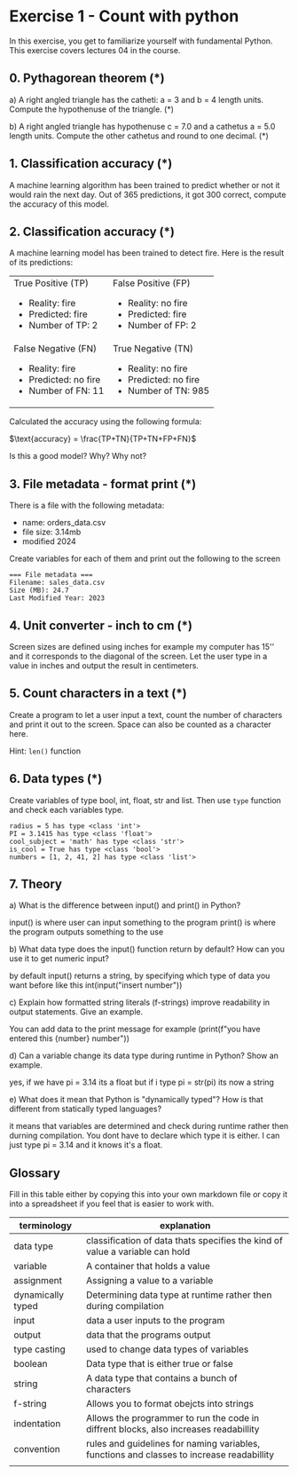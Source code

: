 # Exercise 1 - Count with python

In this exercise, you get to familiarize yourself with fundamental Python. This exercise covers lectures 04 in the course.

## 0. Pythagorean theorem (*)

a) A right angled triangle has the catheti: a = 3 and b = 4 length units. Compute the hypothenuse of the triangle. (\*)

b) A right angled triangle has hypothenuse c = 7.0 and a cathetus a = 5.0 length units. Compute the other cathetus and round to one decimal. (\*)

## 1. Classification accuracy (\*)

A machine learning algorithm has been trained to predict whether or not it would rain the next day. Out of 365 predictions, it got 300 correct, compute the accuracy of this model.

## 2. Classification accuracy (\*)

A machine learning model has been trained to detect fire. Here is the result of its predictions:

<table>
<tbody>
  <tr>
    <td>True Positive (TP)
      <ul>
        <li>Reality: fire</li>
        <li>Predicted: fire</li>
        <li>Number of TP: 2</li>
      </ul>
    </td>
    <td>False Positive (FP)
      <ul>
        <li>Reality: no fire</li>
        <li>Predicted: fire</li>
        <li>Number of FP: 2</li>
      </ul>
    </td>
  </tr>

  <tr>
    <td>False Negative (FN)
      <ul>
        <li>Reality: fire</li>
        <li>Predicted: no fire</li>
        <li>Number of FN: 11</li>
      </ul>
    </td>
    <td>True Negative (TN)
      <ul>
        <li>Reality: no fire</li>
        <li>Predicted: no fire</li>
        <li>Number of TN: 985</li>
      </ul>
    </td>
  </tr>
</tbody>
</table>

Calculated the accuracy using the following formula:

$\text{accuracy} = \frac{TP+TN}{TP+TN+FP+FN}$

Is this a good model? Why? Why not?

## 3. File metadata - format print (*)

There is a file with the following metadata:

- name: orders_data.csv
- file size: 3.14mb
- modified 2024

Create variables for each of them and print out the following to the screen

```
=== File metadata ===
Filename: sales_data.csv
Size (MB): 24.7
Last Modified Year: 2023
```

## 4. Unit converter - inch to cm (*)

Screen sizes are defined using inches for example my computer has 15'' and it corresponds to the diagonal of the screen. Let the user type in a value in inches and output the result in centimeters.

## 5. Count characters in a text (*)

Create a program to let a user input a text, count the number of characters and print it out to the screen. Space can also be counted as a character here.

Hint: `len()` function

## 6. Data types (*)

Create variables of type bool, int, float, str and list. Then use `type` function and check each variables type.

```
radius = 5 has type <class 'int'>
PI = 3.1415 has type <class 'float'>
cool_subject = 'math' has type <class 'str'>
is_cool = True has type <class 'bool'>
numbers = [1, 2, 41, 2] has type <class 'list'>
```

## 7. Theory

a) What is the difference between input() and print() in Python?

input() is where user can input something to the program
print() is where the program outputs something to the use

b) What data type does the input() function return by default? How can you use it to get numeric input?

by default input() returns a string, by specifying which type of data you want before like this int(input("insert number"))

c) Explain how formatted string literals (f-strings) improve readability in output statements. Give an example.

You can add data to the print message for example (print(f"you have entered this {number} number"))

d) Can a variable change its data type during runtime in Python? Show an example.

yes, if we have pi = 3.14 its a float but if i type pi = str(pi) its now a string

e) What does it mean that Python is "dynamically typed"? How is that different from statically typed languages?

it means that variables are determined and check during runtime rather then durning compilation. You dont have to declare which type it is either. I can just type pi = 3.14 and it knows it's a float.

## Glossary

Fill in this table either by copying this into your own markdown file or copy it into a spreadsheet if you feel that is easier to work with.

| terminology       | explanation |
| ----------------- | ----------- |
| data type         |classification of data thats specifies the kind of value a variable can hold|
| variable          |A container that holds a value|
| assignment        |Assigning a value to a variable|
| dynamically typed |Determining data type at runtime rather then during compilation|
| input             |data a user inputs to the program|
| output            |data that the programs output|
| type casting      |used to change data types of variables|
| boolean           |Data type that is either true or false|
| string            |A data type that contains a bunch of characters|
| f-string          |Allows you to format obejcts into strings|
| indentation       |Allows the programmer to run the code in diffrent blocks, also increases readabillity|
| convention        |rules and guidelines for naming variables, functions and classes to increase readabillity|
|                   |             |
